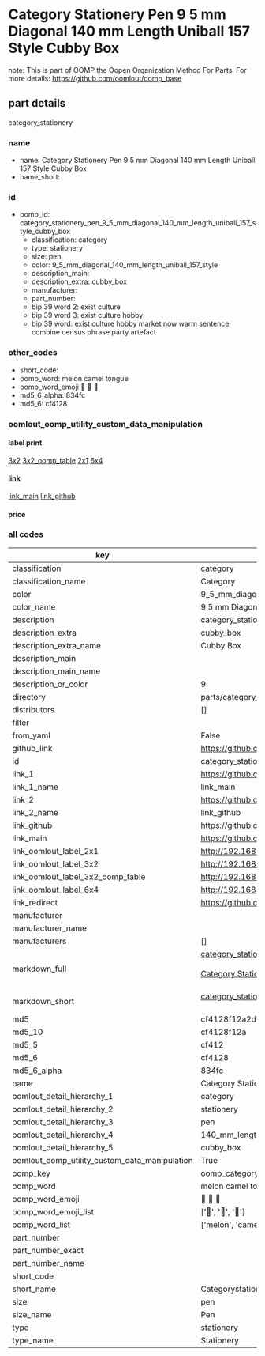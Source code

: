 # Category Stationery Pen 9 5 mm Diagonal 140 mm Length Uniball 157 Style Cubby Box  

note: This is part of OOMP the Oopen Organization Method For Parts. For more details: https://github.com/oomlout/oomp_base

##  part details
  



category_stationery



### name
* name: Category Stationery Pen 9 5 mm Diagonal 140 mm Length Uniball 157 Style Cubby Box
* name_short: 
### id
* oomp_id: category_stationery_pen_9_5_mm_diagonal_140_mm_length_uniball_157_style_cubby_box
  * classification: category
  * type: stationery
  * size: pen
  * color: 9_5_mm_diagonal_140_mm_length_uniball_157_style
  * description_main: 
  * description_extra: cubby_box
  * manufacturer: 
  * part_number: 
  * bip 39 word 2: exist culture
  * bip 39 word 3: exist culture hobby
  * bip 39 word: exist culture hobby market now warm sentence combine census phrase party artefact

### other_codes
* short_code: 
* oomp_word: melon camel tongue
* oomp_word_emoji :melon: :camel: :tongue:
* md5_6_alpha: 834fc
* md5_6: cf4128






### oomlout_oomp_utility_custom_data_manipulation
#### label print
[3x2](http://192.168.1.245:1112/?label=oomp%20834fc)
[3x2_oomp_table](http://192.168.1.108:1112/?label=oomp%20834fc)
[2x1](http://192.168.1.242:1112/?label=oomp%20834fc)
[6x4](http://192.168.1.55:1112/?label=oomp%20834fc)    

#### link

[link_main](https://github.com/oomlout/oomlout_oomp_version_1_messy/tree/main/parts/category_stationery_pen_9_5_mm_diagonal_140_mm_length_uniball_157_style_cubby_box) [link_github](https://github.com/oomlout/oomlout_oomp_version_1_messy/tree/main/parts/category_stationery_pen_9_5_mm_diagonal_140_mm_length_uniball_157_style_cubby_box)                             

#### price







### all codes 
| key | value |  
| --- | --- |  
| classification | category |  
| classification_name | Category |  
| color | 9_5_mm_diagonal_140_mm_length_uniball_157_style |  
| color_name | 9 5 mm Diagonal 140 mm Length Uniball 157 Style |  
| description | category_stationery |  
| description_extra | cubby_box |  
| description_extra_name | Cubby Box |  
| description_main |  |  
| description_main_name |  |  
| description_or_color | 9  |  
| directory | parts/category_stationery_pen_9_5_mm_diagonal_140_mm_length_uniball_157_style_cubby_box |  
| distributors | [] |  
| filter |  |  
| from_yaml | False |  
| github_link | https://github.com/oomlout/oomlout_oomp_part_src/tree/main/parts/category_stationery_pen_9_5_mm_diagonal_140_mm_length_uniball_157_style_cubby_box |  
| id | category_stationery_pen_9_5_mm_diagonal_140_mm_length_uniball_157_style_cubby_box |  
| link_1 | https://github.com/oomlout/oomlout_oomp_version_1_messy/tree/main/parts/category_stationery_pen_9_5_mm_diagonal_140_mm_length_uniball_157_style_cubby_box |  
| link_1_name | link_main |  
| link_2 | https://github.com/oomlout/oomlout_oomp_version_1_messy/tree/main/parts/category_stationery_pen_9_5_mm_diagonal_140_mm_length_uniball_157_style_cubby_box |  
| link_2_name | link_github |  
| link_github | https://github.com/oomlout/oomlout_oomp_version_1_messy/tree/main/parts/category_stationery_pen_9_5_mm_diagonal_140_mm_length_uniball_157_style_cubby_box |  
| link_main | https://github.com/oomlout/oomlout_oomp_version_1_messy/tree/main/parts/category_stationery_pen_9_5_mm_diagonal_140_mm_length_uniball_157_style_cubby_box |  
| link_oomlout_label_2x1 | http://192.168.1.242:1112/?label=oomp%20834fc |  
| link_oomlout_label_3x2 | http://192.168.1.245:1112/?label=oomp%20834fc |  
| link_oomlout_label_3x2_oomp_table | http://192.168.1.108:1112/?label=oomp%20834fc |  
| link_oomlout_label_6x4 | http://192.168.1.55:1112/?label=oomp%20834fc |  
| link_redirect | https://github.com/oomlout/oomlout_oomp_version_1_messy/tree/main/parts/category_stationery_pen_9_5_mm_diagonal_140_mm_length_uniball_157_style_cubby_box |  
| manufacturer |  |  
| manufacturer_name |  |  
| manufacturers | [] |  
| markdown_full | [category_stationery_pen_9_5_mm_diagonal_140_mm_length_uniball_157_style_cubby_box](none)<br>[](none)<br>[Category Stationery Pen 9 5 Mm Diagonal 140 Mm Length Uniball 157 Style Cubby Box](none)<br><br> |  
| markdown_short | [category_stationery_pen_9_5_mm_diagonal_140_mm_length_uniball_157_style_cubby_box](none)<br><br> |  
| md5 | cf4128f12a2df87fdccb9882d88d627e |  
| md5_10 | cf4128f12a |  
| md5_5 | cf412 |  
| md5_6 | cf4128 |  
| md5_6_alpha | 834fc |  
| name | Category Stationery Pen 9 5 mm Diagonal 140 mm Length Uniball 157 Style Cubby Box |  
| oomlout_detail_hierarchy_1 | category |  
| oomlout_detail_hierarchy_2 | stationery |  
| oomlout_detail_hierarchy_3 | pen |  
| oomlout_detail_hierarchy_4 | 140_mm_length |  
| oomlout_detail_hierarchy_5 | cubby_box |  
| oomlout_oomp_utility_custom_data_manipulation | True |  
| oomp_key | oomp_category_stationery_pen_9_5_mm_diagonal_140_mm_length_uniball_157_style_cubby_box |  
| oomp_word | melon camel tongue |  
| oomp_word_emoji | :melon: :camel: :tongue: |  
| oomp_word_emoji_list | [':melon:', ':camel:', ':tongue:'] |  
| oomp_word_list | ['melon', 'camel', 'tongue'] |  
| part_number |  |  
| part_number_exact |  |  
| part_number_name |  |  
| short_code |  |  
| short_name | Categorystationery |  
| size | pen |  
| size_name | Pen |  
| type | stationery |  
| type_name | Stationery |  
